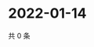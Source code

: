 # 2022-01-14

共 0 条

<!-- BEGIN WEIBO -->
<!-- 最后更新时间 Fri Jan 14 2022 05:13:17 GMT+0800 (China Standard Time) -->

<!-- END WEIBO -->
